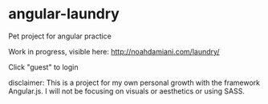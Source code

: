 # angular-laundry
Pet project for angular practice

Work in progress, visible here: http://noahdamiani.com/laundry/

Click "guest" to login

disclaimer: This is a project for my own personal growth with the framework Angular.js. I will not be focusing on visuals or aesthetics or using SASS.
